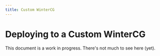 ```yaml
---
title: Custom WinterCG
---
```


# Deploying to a Custom WinterCG

<docs-warning>
  This document is a work in progress. There's not much to see here (yet).
</docs-warning>
